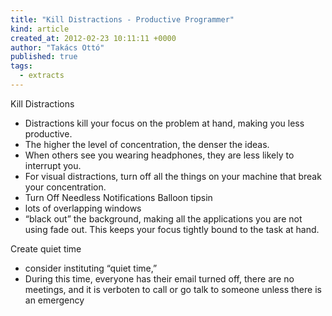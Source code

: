 ```yaml
---
title: "Kill Distractions - Productive Programmer"
kind: article
created_at: 2012-02-23 10:11:11 +0000
author: "Takács Ottó"
published: true
tags: 
  - extracts
---
```

Kill Distractions

- Distractions kill your focus on the problem at hand, making you less productive.
- The higher the level of concentration, the denser the ideas.
- When others see you wearing headphones, they are less likely to interrupt you.
- For visual distractions, turn off all the things on your machine that break your concentration.
- Turn Off Needless Notifications Balloon tipsin
- lots of overlapping windows
- “black out” the background, making all the applications you are not using fade out. This keeps your focus tightly bound to the task at hand.

Create quiet time

- consider instituting “quiet time,”
- During this time, everyone has their email turned off, there are no meetings, and it is verboten to call or go talk to someone unless there is an emergency

<div class='old-comments'></div>